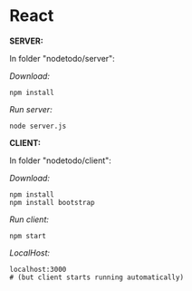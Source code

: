 # React

**SERVER:**

In folder "nodetodo/server":

*Download:*
```
npm install
```

*Run server:*
```
node server.js
```

**CLIENT:**

In folder "nodetodo/client":

*Download:*
```
npm install 
npm install bootstrap

```

*Run client:*
```
npm start
```

*LocalHost:*
```
localhost:3000
# (but client starts running automatically)
```